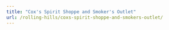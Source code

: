 ```yaml
---
title: "Cox's Spirit Shoppe and Smoker's Outlet"
url: /rolling-hills/coxs-spirit-shoppe-and-smokers-outlet/
---
```

